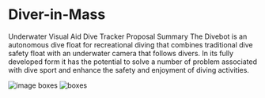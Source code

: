 # Diver-in-Mass
Underwater Visual Aid
Dive Tracker Proposal
Summary
The Divebot is an autonomous dive float for recreational diving that combines traditional dive safety float with an underwater camera that follows divers. In its fully developed form it has the potential to solve a number of problem associated with dive sport and enhance the safety and enjoyment of diving activities.


![image boxes](https://user-images.githubusercontent.com/106100235/217068394-3dfdfce5-d1d5-45c1-8113-dc9fd0c00cfb.png)
![boxes](https://user-images.githubusercontent.com/106100235/217068405-dfbe3d97-e17c-4ea9-af71-9689d740301d.png)
